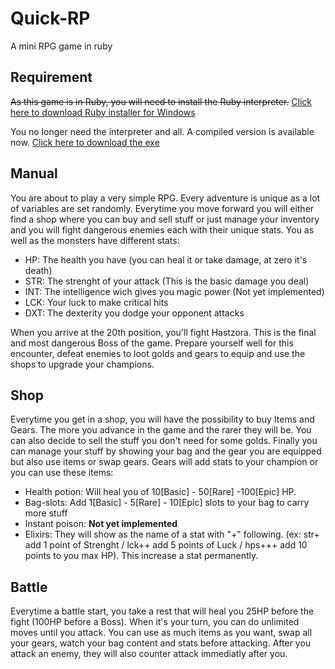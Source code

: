 # Quick-RP
A mini RPG game in ruby

## Requirement
~~As this game is in Ruby, you will need to install the Ruby interpreter.~~
[Click here to download Ruby installer for Windows](https://github.com/oneclick/rubyinstaller2/releases/download/rubyinstaller-2.5.0-1/rubyinstaller-2.5.0-1-x86.exe)

You no longer need the interpreter and all. A compiled version is available now.
[Click here to download the exe](https://github.com/Falcondorf/Quick-RP/raw/master/Quick-RP.exe)
## Manual
You are about to play a very simple RPG. Every adventure is unique as a lot of variables are set randomly.
Everytime you move forward you will either find a shop where you can buy and sell stuff or just manage your inventory and you will fight dangerous enemies each with their unique stats.
You as well as the monsters have different stats:
- HP: The health you have (you can heal it or take damage, at zero it's death) 
- STR: The strenght of your attack (This is the basic damage you deal)
- INT: The intelligence wich gives you magic power (Not yet implemented)
- LCK: Your luck to make critical hits
- DXT: The dexterity you dodge your opponent attacks

When you arrive at the 20th position, you'll fight Hastzora. This is the final and most dangerous Boss of the game. Prepare yourself well for this encounter, defeat enemies to loot golds and gears to equip and use the shops to upgrade your champions.

## Shop
Everytime you get in a shop, you will have the possibility to buy Items and Gears. The more you advance in the game and the rarer they will be. You can also decide to sell the stuff you don't need for some golds. Finally you can manage your stuff by showing your bag and the gear you are equipped but also use items or swap gears.
Gears will add stats to your champion or you can use these items:
- Health potion: Will heal you of 10[Basic] - 50[Rare] -100[Epic] HP.
- Bag-slots: Add 1[Basic] - 5[Rare] - 10[Epic] slots to your bag to carry more stuff
- Instant poison: **Not yet implemented**
- Elixirs: They will show as the name of a stat with "+" following. (ex: str+ add 1 point of Strenght / lck++ add 5 points of Luck / hps+++ add 10 points to you max HP). This increase a stat permanently.

## Battle
Everytime a battle start, you take a rest that will heal you 25HP before the fight (100HP before a Boss). When it's your turn, you can do unlimited moves until you attack. You can use as much items as you want, swap all your gears, watch your bag content and stats before attacking. 
After you attack an enemy, they will also counter attack immediatly after you.